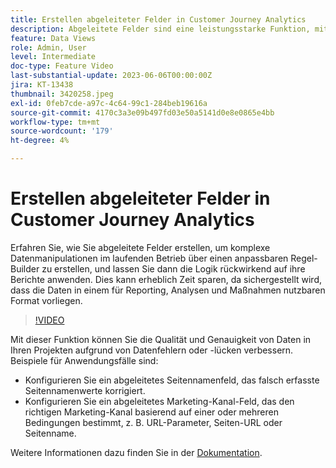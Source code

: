 ```yaml
---
title: Erstellen abgeleiteter Felder in Customer Journey Analytics
description: Abgeleitete Felder sind eine leistungsstarke Funktion, mit der Benutzende komplexe Datenmanipulationen direkt über einen anpassbaren Regel-Builder erstellen und diese Logik dann rückwirkend auf ihr Reporting anwenden können, wodurch deutlich Zeit gespart wird, indem sichergestellt wird, dass die Daten in einem für Reporting, Analysen und Aktionen nutzbaren Format vorliegen.
feature: Data Views
role: Admin, User
level: Intermediate
doc-type: Feature Video
last-substantial-update: 2023-06-06T00:00:00Z
jira: KT-13438
thumbnail: 3420258.jpeg
exl-id: 0feb7cde-a97c-4c64-99c1-284beb19616a
source-git-commit: 4170c3a3e09b497fd03e50a5141d0e8e0865e4bb
workflow-type: tm+mt
source-wordcount: '179'
ht-degree: 4%

---
```


# Erstellen abgeleiteter Felder in Customer Journey Analytics

Erfahren Sie, wie Sie abgeleitete Felder erstellen, um komplexe Datenmanipulationen im laufenden Betrieb über einen anpassbaren Regel-Builder zu erstellen, und lassen Sie dann die Logik rückwirkend auf ihre Berichte anwenden. Dies kann erheblich Zeit sparen, da sichergestellt wird, dass die Daten in einem für Reporting, Analysen und Maßnahmen nutzbaren Format vorliegen.

>[!VIDEO](https://video.tv.adobe.com/v/3420258/?learn=on)

Mit dieser Funktion können Sie die Qualität und Genauigkeit von Daten in Ihren Projekten aufgrund von Datenfehlern oder -lücken verbessern.
Beispiele für Anwendungsfälle sind:

* Konfigurieren Sie ein abgeleitetes Seitennamenfeld, das falsch erfasste Seitennamenwerte korrigiert.
* Konfigurieren Sie ein abgeleitetes Marketing-Kanal-Feld, das den richtigen Marketing-Kanal basierend auf einer oder mehreren Bedingungen bestimmt, z. B. URL-Parameter, Seiten-URL oder Seitenname.

Weitere Informationen dazu finden Sie in der [Dokumentation](https://experienceleague.adobe.com/docs/analytics-platform/using/cja-dataviews/derived-fields.html?lang=de).
